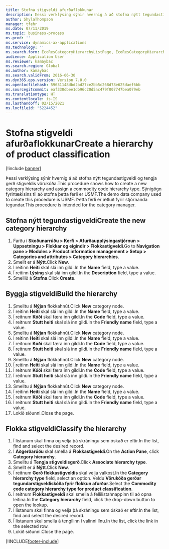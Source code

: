 ```yaml
---
title: Stofna stigveldi afurðaflokkunar
description: Þessi verklýsing sýnir hvernig á að stofna nýtt tegundastigveldi og tengja gerð stigveldis vörukóða.
author: ShylaThompson
manager: tfehr
ms.date: 07/11/2019
ms.topic: business-process
ms.prod: ''
ms.service: dynamics-ax-applications
ms.technology: ''
ms.search.form: EcoResCategoryHierarchyListPage, EcoResCategoryHierarchyCreate, EcoResCategory, EcoResCategoryHierarchyRole, EcoResProductCategory, EcoResCategorySearchList, EcoResCategoryHierarchyFactbox, EcoResCategoryFriendlyName, EcoResCategoryAddProduct
audience: Application User
ms.reviewer: kamaybac
ms.search.region: Global
ms.author: kamaybac
ms.search.validFrom: 2016-06-30
ms.dyn365.ops.version: Version 7.0.0
ms.openlocfilehash: 59631148dbd2ad27ce2bb5c268d78e625daef6bb
ms.sourcegitcommit: eaf330dbee1db96c20d5ac479f007747bea079eb
ms.translationtype: HT
ms.contentlocale: is-IS
ms.lasthandoff: 02/15/2021
ms.locfileid: "5224452"
---
```

# <a name="create-a-hierarchy-of-product-classification"></a><span data-ttu-id="c08b6-103">Stofna stigveldi afurðaflokkunar</span><span class="sxs-lookup"><span data-stu-id="c08b6-103">Create a hierarchy of product classification</span></span>

[!include [banner](../../includes/banner.md)]

<span data-ttu-id="c08b6-104">Þessi verklýsing sýnir hvernig á að stofna nýtt tegundastigveldi og tengja gerð stigveldis vörukóða.</span><span class="sxs-lookup"><span data-stu-id="c08b6-104">This procedure shows how to create a new category hierarchy and assign a commodity code hierarchy type.</span></span> <span data-ttu-id="c08b6-105">Sýnigögn fyrirtækisins til að stofna þetta ferli er USMF.</span><span class="sxs-lookup"><span data-stu-id="c08b6-105">The demo data company used to create this procedure is USMF.</span></span> <span data-ttu-id="c08b6-106">Þetta ferli er ætluð fyrir stjórnanda tegundar.</span><span class="sxs-lookup"><span data-stu-id="c08b6-106">This procedure is intended for the category manager.</span></span>


## <a name="create-the-new-category-hierarchy"></a><span data-ttu-id="c08b6-107">Stofna nýtt tegundastigveldi</span><span class="sxs-lookup"><span data-stu-id="c08b6-107">Create the new category hierarchy</span></span>
1. <span data-ttu-id="c08b6-108">Farðu í **Skoðunarrúðu > Kerfi > Afurðaupplýsingastjórnun > Uppsetningu > Flokkar og eigindir > Flokkastigveldi**.</span><span class="sxs-lookup"><span data-stu-id="c08b6-108">Go to **Navigation pane > Modules > Product information management > Setup > Categories and attributes > Category hierarchies**.</span></span>
2. <span data-ttu-id="c08b6-109">Smellt er á **Nýtt**.</span><span class="sxs-lookup"><span data-stu-id="c08b6-109">Click **New**.</span></span>
3. <span data-ttu-id="c08b6-110">Í reitinn **Heiti** skal slá inn gildi.</span><span class="sxs-lookup"><span data-stu-id="c08b6-110">In the **Name** field, type a value.</span></span>
4. <span data-ttu-id="c08b6-111">Í reitinn **Lýsing** skal slá inn gildi.</span><span class="sxs-lookup"><span data-stu-id="c08b6-111">In the **Description** field, type a value.</span></span>
5. <span data-ttu-id="c08b6-112">Smellið á **Stofna**.</span><span class="sxs-lookup"><span data-stu-id="c08b6-112">Click **Create**.</span></span>

## <a name="build-the-hierarchy"></a><span data-ttu-id="c08b6-113">Byggja stigveldi</span><span class="sxs-lookup"><span data-stu-id="c08b6-113">Build the hierarchy</span></span>
1. <span data-ttu-id="c08b6-114">Smelltu á **Nýjan** flokkahnút.</span><span class="sxs-lookup"><span data-stu-id="c08b6-114">Click **New** category node.</span></span>
2. <span data-ttu-id="c08b6-115">Í reitinn **Heiti** skal slá inn gildi.</span><span class="sxs-lookup"><span data-stu-id="c08b6-115">In the **Name** field, type a value.</span></span>
3. <span data-ttu-id="c08b6-116">Í reitnum **Kóði** skal færa inn gildi.</span><span class="sxs-lookup"><span data-stu-id="c08b6-116">In the **Code** field, type a value.</span></span>
4. <span data-ttu-id="c08b6-117">Í reitnum **Stutt heiti** skal slá inn gildi.</span><span class="sxs-lookup"><span data-stu-id="c08b6-117">In the **Friendly name** field, type a value.</span></span>
5. <span data-ttu-id="c08b6-118">Smelltu á **Nýjan** flokkahnút.</span><span class="sxs-lookup"><span data-stu-id="c08b6-118">Click **New** category node.</span></span>
6. <span data-ttu-id="c08b6-119">Í reitinn **Heiti** skal slá inn gildi.</span><span class="sxs-lookup"><span data-stu-id="c08b6-119">In the **Name** field, type a value.</span></span>
7. <span data-ttu-id="c08b6-120">Í reitnum **Kóði** skal færa inn gildi.</span><span class="sxs-lookup"><span data-stu-id="c08b6-120">In the **Code** field, type a value.</span></span>
8. <span data-ttu-id="c08b6-121">Í reitnum **Stutt heiti** skal slá inn gildi.</span><span class="sxs-lookup"><span data-stu-id="c08b6-121">In the **Friendly name** field, type a value.</span></span>
9. <span data-ttu-id="c08b6-122">Smelltu á **Nýjan** flokkahnút.</span><span class="sxs-lookup"><span data-stu-id="c08b6-122">Click **New** category node.</span></span>
10. <span data-ttu-id="c08b6-123">Í reitinn **Heiti** skal slá inn gildi.</span><span class="sxs-lookup"><span data-stu-id="c08b6-123">In the **Name** field, type a value.</span></span>
11. <span data-ttu-id="c08b6-124">Í reitnum **Kóði** skal færa inn gildi.</span><span class="sxs-lookup"><span data-stu-id="c08b6-124">In the **Code** field, type a value.</span></span>
12. <span data-ttu-id="c08b6-125">Í reitnum **Stutt heiti** skal slá inn gildi.</span><span class="sxs-lookup"><span data-stu-id="c08b6-125">In the **Friendly name** field, type a value.</span></span>
13. <span data-ttu-id="c08b6-126">Smelltu á **Nýjan** flokkahnút.</span><span class="sxs-lookup"><span data-stu-id="c08b6-126">Click **New** category node.</span></span>
14. <span data-ttu-id="c08b6-127">Í reitinn **Heiti** skal slá inn gildi.</span><span class="sxs-lookup"><span data-stu-id="c08b6-127">In the **Name** field, type a value.</span></span>
15. <span data-ttu-id="c08b6-128">Í reitnum **Kóði** skal færa inn gildi.</span><span class="sxs-lookup"><span data-stu-id="c08b6-128">In the **Code** field, type a value.</span></span>
16. <span data-ttu-id="c08b6-129">Í reitnum **Stutt heiti** skal slá inn gildi.</span><span class="sxs-lookup"><span data-stu-id="c08b6-129">In the **Friendly name** field, type a value.</span></span>
17. <span data-ttu-id="c08b6-130">Lokið síðunni.</span><span class="sxs-lookup"><span data-stu-id="c08b6-130">Close the page.</span></span>

## <a name="classify-the-hierarchy"></a><span data-ttu-id="c08b6-131">Flokka stigveldi</span><span class="sxs-lookup"><span data-stu-id="c08b6-131">Classify the hierarchy</span></span>
1. <span data-ttu-id="c08b6-132">Í listanum skal finna og velja þá skráningu sem óskað er eftir.</span><span class="sxs-lookup"><span data-stu-id="c08b6-132">In the list, find and select the desired record.</span></span>
2. <span data-ttu-id="c08b6-133">Í **Aðgerðarúðu** skal smella á **Flokkastigveldi**.</span><span class="sxs-lookup"><span data-stu-id="c08b6-133">On the **Action Pane**, click **Category hierarchy**.</span></span>
3. <span data-ttu-id="c08b6-134">Smelltu á **Tengja stigveldisgerð**.</span><span class="sxs-lookup"><span data-stu-id="c08b6-134">Click **Associate hierarchy type**.</span></span>
4. <span data-ttu-id="c08b6-135">Smellt er á **Nýtt**.</span><span class="sxs-lookup"><span data-stu-id="c08b6-135">Click **New**.</span></span>
5. <span data-ttu-id="c08b6-136">Í reitnum **Gerð flokkastigveldis** skal velja valkost.</span><span class="sxs-lookup"><span data-stu-id="c08b6-136">In the **Category hierarchy type** field, select an option.</span></span> <span data-ttu-id="c08b6-137">Veldu **Vörukóða gerðar tegundarstigveldiskóða fyrir flokkun afurðar**.</span><span class="sxs-lookup"><span data-stu-id="c08b6-137">Select the **Commodity code category hierarchy type for product classification**.</span></span>  
6. <span data-ttu-id="c08b6-138">Í reitnum **Flokkastigveldi** skal smella á fellilistahnappinn til að opna leitina.</span><span class="sxs-lookup"><span data-stu-id="c08b6-138">In the **Category hierarchy** field, click the drop-down button to open the lookup.</span></span>
7. <span data-ttu-id="c08b6-139">Í listanum skal finna og velja þá skráningu sem óskað er eftir.</span><span class="sxs-lookup"><span data-stu-id="c08b6-139">In the list, find and select the desired record.</span></span>
8. <span data-ttu-id="c08b6-140">Í listanum skal smella á tengilinn í valinni línu.</span><span class="sxs-lookup"><span data-stu-id="c08b6-140">In the list, click the link in the selected row.</span></span>
9. <span data-ttu-id="c08b6-141">Lokið síðunni.</span><span class="sxs-lookup"><span data-stu-id="c08b6-141">Close the page.</span></span>



[!INCLUDE[footer-include](../../../includes/footer-banner.md)]
